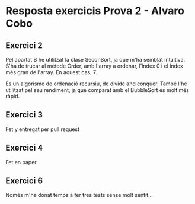 # Resposta exercicis Prova 2 - Alvaro Cobo

## Exercici 2
Pel apartat B he utilitzat la clase SeconSort, ja que m'ha semblat intuitiva. S'ha de trucar al mètode
Order, amb l'array a ordenar, l'índex 0 i el índex més gran de l'array. En aquest cas, 7. 

És un algorisme de ordenació recursiu, de divide and conquer. També l'he utilitzat pel seu rendiment,
ja que comparat amb el BubbleSort és molt més ràpid.

## Exercici 3
Fet y entregat per pull request

## Exercici 4
Fet en paper

## Exercici 6
Només m'ha donat temps a fer tres tests sense molt sentit...

